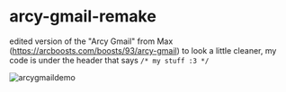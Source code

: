 # arcy-gmail-remake
edited version of the "Arcy Gmail" from Max (https://arcboosts.com/boosts/93/arcy-gmail) to look a little cleaner, my code is under the header that says `/* my stuff :3 */`

![arcygmaildemo](https://github.com/ameya-g-git/arcy-gmail-remake/assets/121361927/773c0b30-2e76-4b6b-a01e-8b6d98886978)
